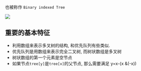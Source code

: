 
也被称作 `Binary indexed Tree`

![](https://youpaiyun.zongqilive.cn/image/20200928093637.png)

## 重要的基本特征
- 利用数组来表示多叉树的结构, 和优先队列有些类似.
- 优先队列是用数组来表示完全二叉树, 而树状数组是多叉树
- 树状数组的第一个元素是空节点
- 如果节点`tree[y]`是`tree[x]`的父节点, 那么需要满足 y=x-(x &(-x))







